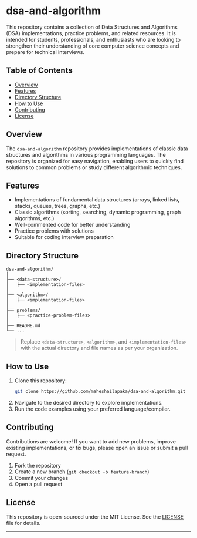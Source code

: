 # dsa-and-algorithm

This repository contains a collection of Data Structures and Algorithms (DSA) implementations, practice problems, and related resources. It is intended for students, professionals, and enthusiasts who are looking to strengthen their understanding of core computer science concepts and prepare for technical interviews.

## Table of Contents

- [Overview](#overview)
- [Features](#features)
- [Directory Structure](#directory-structure)
- [How to Use](#how-to-use)
- [Contributing](#contributing)
- [License](#license)

## Overview

The `dsa-and-algorithm` repository provides implementations of classic data structures and algorithms in various programming languages. The repository is organized for easy navigation, enabling users to quickly find solutions to common problems or study different algorithmic techniques.

## Features

- Implementations of fundamental data structures (arrays, linked lists, stacks, queues, trees, graphs, etc.)
- Classic algorithms (sorting, searching, dynamic programming, graph algorithms, etc.)
- Well-commented code for better understanding
- Practice problems with solutions
- Suitable for coding interview preparation

## Directory Structure

```
dsa-and-algorithm/
│
├── <data-structure>/
│   ├── <implementation-files>
│
├── <algorithm>/
│   ├── <implementation-files>
│
├── problems/
│   ├── <practice-problem-files>
│
├── README.md
└── ...
```

> Replace `<data-structure>`, `<algorithm>`, and `<implementation-files>` with the actual directory and file names as per your organization.

## How to Use

1. Clone this repository:
   ```bash
   git clone https://github.com/maheshailapaka/dsa-and-algorithm.git
   ```
2. Navigate to the desired directory to explore implementations.
3. Run the code examples using your preferred language/compiler.

## Contributing

Contributions are welcome! If you want to add new problems, improve existing implementations, or fix bugs, please open an issue or submit a pull request.

1. Fork the repository
2. Create a new branch (`git checkout -b feature-branch`)
3. Commit your changes
4. Open a pull request

## License

This repository is open-sourced under the MIT License. See the [LICENSE](LICENSE) file for details.

---
